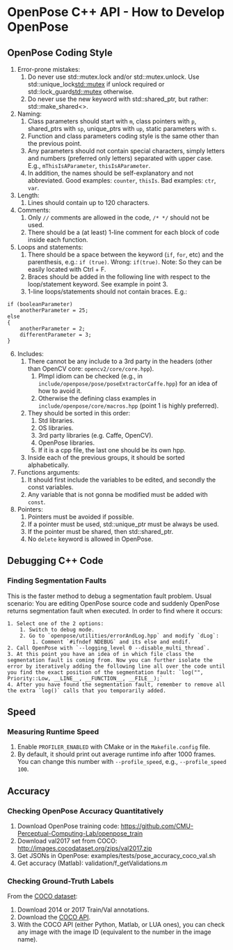 OpenPose C++ API - How to Develop OpenPose
======================================================





## OpenPose Coding Style
1. Error-prone mistakes:
    1. Do never use std::mutex.lock and/or std::mutex.unlock. Use std::unique_lock<std::mutex> if unlock required or std::lock_guard<std::mutex> otherwise.
    2. Do never use the new keyword with std::shared_ptr, but rather: std::make_shared<>.
2. Naming:
    1. Class parameters should start with `m`, class pointers with `p`, shared_ptrs with `sp`, unique_ptrs with `up`, static parameters with `s`.
    2. Function and class parameters coding style is the same other than the previous point.
    3. Any parameters should not contain special characters, simply letters and numbers (preferred only letters) separated with upper case. E.g., `mThisIsAParameter`, `thisIsAParameter`.
    4. In addition, the names should be self-explanatory and not abbreviated. Good examples: `counter`, `thisIs`. Bad examples: `ctr`, `var`.
3. Length:
    1. Lines should contain up to 120 characters.
4. Comments:
    1. Only `//` comments are allowed in the code, `/* */` should not be used.
    2. There should be a (at least) 1-line comment for each block of code inside each function.
5. Loops and statements:
    1. There should be a space between the keyword (`if`, `for`, etc) and the parenthesis, e.g.: `if (true)`. Wrong: `if(true)`. Note: So they can be easily located with Ctrl + F.
    2. Braces should be added in the following line with respect to the loop/statement keyword. See example in point 3.
    3. 1-line loops/statements should not contain braces. E.g.:
```
if (booleanParameter)
    anotherParameter = 25;
else
{
    anotherParameter = 2;
    differentParameter = 3;
}
```

6. Includes:
    1. There cannot be any include to a 3rd party in the headers (other than OpenCV core: `opencv2/core/core.hpp`).
        1. PImpl idiom can be checked (e.g., in `include/openpose/pose/poseExtractorCaffe.hpp`) for an idea of how to avoid it.
        2. Otherwise the defining class examples in `include/openpose/core/macros.hpp` (point 1 is highly preferred).
    2. They should be sorted in this order:
        1. Std libraries.
        2. OS libraries.
        3. 3rd party libraries (e.g. Caffe, OpenCV).
        4. OpenPose libraries.
        5. If it is a cpp file, the last one should be its own hpp.
    3. Inside each of the previous groups, it should be sorted alphabetically.
7. Functions arguments:
    1. It should first include the variables to be edited, and secondly the const variables.
    2. Any variable that is not gonna be modified must be added with `const`.
8. Pointers:
    1. Pointers must be avoided if possible.
    2. If a pointer must be used, std::unique_ptr must be always be used.
    3. If the pointer must be shared, then std::shared_ptr.
    4. No `delete` keyword is allowed in OpenPose.





## Debugging C++ Code
### Finding Segmentation Faults
This is the faster method to debug a segmentation fault problem. Usual scenario: You are editing OpenPose source code and suddenly OpenPose returns segmentation fault when executed. In order to find where it occurs:

    1. Select one of the 2 options:
        1. Switch to debug mode.
        2. Go to `openpose/utilities/errorAndLog.hpp` and modify `dLog`:
            1. Comment `#ifndef NDEBUG` and its else and endif.
    2. Call OpenPose with `--logging_level 0 --disable_multi_thread`.
    3. At this point you have an idea of in which file class the segmentation fault is coming from. Now you can further isolate the error by iteratively adding the following line all over the code until you find the exact position of the segmentation fault: `log("", Priority::Low, __LINE__, __FUNCTION__, __FILE__);`
    4. After you have found the segmentation fault, remember to remove all the extra `log()` calls that you temporarily added.





## Speed
### Measuring Runtime Speed
1. Enable `PROFILER_ENABLED` with CMake or in the `Makefile.config` file.
2. By default, it should print out average runtime info after 1000 frames. You can change this number with `--profile_speed`, e.g., `--profile_speed 100`.





## Accuracy
### Checking OpenPose Accuracy Quantitatively
1. Download OpenPose training code: https://github.com/CMU-Perceptual-Computing-Lab/openpose_train
2. Download val2017 set from COCO: http://images.cocodataset.org/zips/val2017.zip
3. Get JSONs in OpenPose: examples/tests/pose_accuracy_coco_val.sh
4. Get accuracy (Matlab): validation/f_getValidations.m

### Checking Ground-Truth Labels
From the [COCO dataset](http://cocodataset.org/#download):
1. Download 2014 or 2017 Train/Val annotations.
2. Download the [COCO API](https://github.com/cocodataset/cocoapi).
3. With the COCO API (either Python, Matlab, or LUA ones), you can check any image with the image ID (equivalent to the number in the image name).
